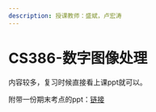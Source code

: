 ```yaml
---
description: 授课教师：盛斌，卢宏涛
---
```


# CS386-数字图像处理

内容较多，复习时候直接看上课ppt就可以。

附带一份期末考点的ppt：[链接](../CS386-%E6%95%B0%E5%AD%97%E5%9B%BE%E5%83%8F%E5%A4%84%E7%90%86/2021%E7%A7%8B-%E6%95%B0%E5%AD%97%E5%9B%BE%E5%83%8F%E5%A4%84%E7%90%86%E5%A4%8D%E4%B9%A0.pptx)
